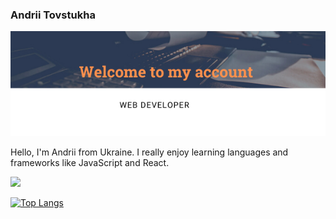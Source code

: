 ### Andrii Tovstukha

![](https://github.com/Tovstukha-A/Tovstukha-A/blob/main/Welcome%20to%20my%20account.png)

Hello, I'm Andrii from Ukraine. I really enjoy learning languages and frameworks like JavaScript and React.

![](https://github-readme-stats.vercel.app/api?username=Tovstukha-A&show_icons=true&theme=gruvbox)

[![Top Langs](https://github-readme-stats.vercel.app/api/top-langs/?username=Tovstukha-A&layout=compact)](https://github.com/anuraghazra/github-readme-stats)

<!--
**Tovstukha-A/Tovstukha-A** is a ✨ _special_ ✨ repository because its `README.md` (this file) appears on your GitHub profile.

Here are some ideas to get you started:

- 🔭 I’m currently working on ...
- 🌱 I’m currently learning ...
- 👯 I’m looking to collaborate on ...
- 🤔 I’m looking for help with ...
- 💬 Ask me about ...
- 📫 How to reach me: ...
- 😄 Pronouns: ...
- ⚡ Fun fact: ...
-->
